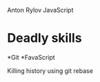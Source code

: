 Anton Rylov
JavaScript

Deadly skills
=============
*Git
*FavaScript

Killing history using git rebase

